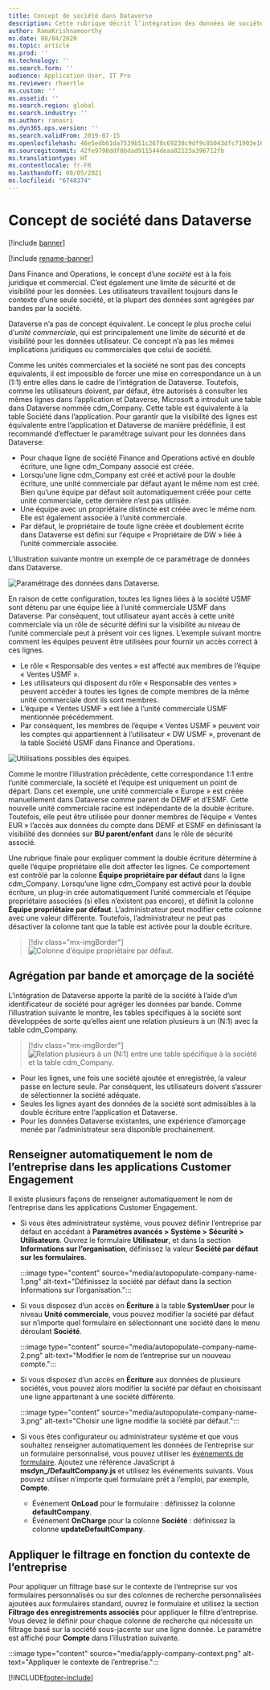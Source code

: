 ```yaml
---
title: Concept de société dans Dataverse
description: Cette rubrique décrit l’intégration des données de société entre Finance and Operations et Dataverse.
author: RamaKrishnamoorthy
ms.date: 08/04/2020
ms.topic: article
ms.prod: ''
ms.technology: ''
ms.search.form: ''
audience: Application User, IT Pro
ms.reviewer: rhaertle
ms.custom: ''
ms.assetid: ''
ms.search.region: global
ms.search.industry: ''
ms.author: ramasri
ms.dyn365.ops.version: ''
ms.search.validFrom: 2019-07-15
ms.openlocfilehash: 46e5edb61da7539b51c2678c69238c9df9c85043dfc71903e1633843a3071d4d
ms.sourcegitcommit: 42fe9790ddf0bdad911544deaa82123a396712fb
ms.translationtype: HT
ms.contentlocale: fr-FR
ms.lasthandoff: 08/05/2021
ms.locfileid: "6748374"
---
```

# <a name="company-concept-in-dataverse"></a>Concept de société dans Dataverse

[!include [banner](../../includes/banner.md)]

[!include [rename-banner](~/includes/cc-data-platform-banner.md)]


Dans Finance and Operations, le concept d’une *société* est à la fois juridique et commercial. C’est également une limite de sécurité et de visibilité pour les données. Les utilisateurs travaillent toujours dans le contexte d’une seule société, et la plupart des données sont agrégées par bandes par la société.

Dataverse n’a pas de concept équivalent. Le concept le plus proche celui d’*unité commerciale*, qui est principalement une limite de sécurité et de visibilité pour les données utilisateur. Ce concept n’a pas les mêmes implications juridiques ou commerciales que celui de société.

Comme les unités commerciales et la société ne sont pas des concepts équivalents, il est impossible de forcer une mise en correspondance un à un (1:1) entre elles dans le cadre de l’intégration de Dataverse. Toutefois, comme les utilisateurs doivent, par défaut, être autorisés à consulter les mêmes lignes dans l’application et Dataverse, Microsoft a introduit une table dans Dataverse nommée cdm\_Company. Cette table est équivalente à la table Société dans l’application. Pour garantir que la visibilité des lignes est équivalente entre l’application et Dataverse de manière prédéfinie, il est recommandé d’effectuer le paramétrage suivant pour les données dans Dataverse:

+ Pour chaque ligne de société Finance and Operations activé en double écriture, une ligne cdm\_Company associé est créée.
+ Lorsqu’une ligne cdm\_Company est créé et activé pour la double écriture, une unité commerciale par défaut ayant le même nom est créé. Bien qu’une équipe par défaut soit automatiquement créée pour cette unité commerciale, cette dernière n’est pas utilisée.
+ Une équipe avec un propriétaire distincte est créée avec le même nom. Elle est également associée à l’unité commerciale.
+ Par défaut, le propriétaire de toute ligne créée et doublement écrite dans Dataverse est défini sur l’équipe « Propriétaire de DW » liée à l’unité commerciale associée.

L’illustration suivante montre un exemple de ce paramétrage de données dans Dataverse.

![Paramétrage des données dans Dataverse.](media/dual-write-company-1.png)

En raison de cette configuration, toutes les lignes liées à la société USMF sont détenu par une équipe liée à l’unité commerciale USMF dans Dataverse. Par conséquent, tout utilisateur ayant accès à cette unité commerciale via un rôle de sécurité défini sur la visibilité au niveau de l’unité commerciale peut à présent voir ces lignes. L’exemple suivant montre comment les équipes peuvent être utilisées pour fournir un accès correct à ces lignes.

+ Le rôle « Responsable des ventes » est affecté aux membres de l’équipe « Ventes USMF ».
+ Les utilisateurs qui disposent du rôle « Responsable des ventes » peuvent accéder à toutes les lignes de compte membres de la même unité commerciale dont ils sont membres.
+ L’équipe « Ventes USMF » est liée à l’unité commerciale USMF mentionnée précédemment.
+ Par conséquent, les membres de l’équipe « Ventes USMF » peuvent voir les comptes qui appartiennent à l’utilisateur « DW USMF », provenant de la table Société USMF dans Finance and Operations.

![Utilisations possibles des équipes.](media/dual-write-company-2.png)

Comme le montre l’illustration précédente, cette correspondance 1:1 entre l’unité commerciale, la société et l’équipe est uniquement un point de départ. Dans cet exemple, une unité commerciale « Europe » est créée manuellement dans Dataverse comme parent de DEMF et d’ESMF. Cette nouvelle unité commerciale racine est indépendante de la double écriture. Toutefois, elle peut être utilisée pour donner membres de l’équipe « Ventes EUR » l’accès aux données du compte dans DEMF et ESMF en définissant la visibilité des données sur **BU parent/enfant** dans le rôle de sécurité associé.

Une rubrique finale pour expliquer comment la double écriture détermine à quelle l’équipe propriétaire elle doit affecter les lignes. Ce comportement est contrôlé par la colonne **Équipe propriétaire par défaut** dans la ligne cdm\_Company. Lorsqu’une ligne cdm\_Company est activé pour la double écriture, un plug-in crée automatiquement l’unité commerciale et l’équipe propriétaire associées (si elles n’existent pas encore), et définit la colonne **Équipe propriétaire par défaut**. L’administrateur peut modifier cette colonne avec une valeur différente. Toutefois, l’administrateur ne peut pas désactiver la colonne tant que la table est activée pour la double écriture.

> [!div class="mx-imgBorder"]
![Colonne d’équipe propriétaire par défaut.](media/dual-write-default-owning-team.jpg)

## <a name="company-striping-and-bootstrapping"></a>Agrégation par bande et amorçage de la société

L’intégration de Dataverse apporte la parité de la société à l’aide d’un identificateur de société pour agréger les données par bande. Comme l’illustration suivante le montre, les tables spécifiques à la société sont développées de sorte qu’elles aient une relation plusieurs à un (N:1) avec la table cdm\_Company.

> [!div class="mx-imgBorder"]
![Relation plusieurs à un (N:1) entre une table spécifique à la société et la table cdm_Company.](media/dual-write-bootstrapping.png)

+ Pour les lignes, une fois une société ajoutée et enregistrée, la valeur passe en lecture seule. Par conséquent, les utilisateurs doivent s’assurer de sélectionner la société adéquate.
+ Seules les lignes ayant des données de la société sont admissibles à la double écriture entre l’application et Dataverse.
+ Pour les données Dataverse existantes, une expérience d’amorçage menée par l’administrateur sera disponible prochainement.


## <a name="autopopulate-company-name-in-customer-engagement-apps"></a>Renseigner automatiquement le nom de l’entreprise dans les applications Customer Engagement

Il existe plusieurs façons de renseigner automatiquement le nom de l’entreprise dans les applications Customer Engagement.

+ Si vous êtes administrateur système, vous pouvez définir l’entreprise par défaut en accédant à **Paramètres avancés > Système > Sécurité > Utilisateurs**. Ouvrez le formulaire **Utilisateur**, et dans la section **Informations sur l’organisation**, définissez la valeur **Société par défaut sur les formulaires**.

    :::image type="content" source="media/autopopulate-company-name-1.png" alt-text="Définissez la société par défaut dans la section Informations sur l’organisation.":::

+ Si vous disposez d’un accès en **Écriture** à la table **SystemUser** pour le niveau **Unité commerciale**, vous pouvez modifier la société par défaut sur n’importe quel formulaire en sélectionnant une société dans le menu déroulant **Société**.

    :::image type="content" source="media/autopopulate-company-name-2.png" alt-text="Modifier le nom de l’entreprise sur un nouveau compte.":::

+ Si vous disposez d’un accès en **Écriture** aux données de plusieurs sociétés, vous pouvez alors modifier la société par défaut en choisissant une ligne appartenant à une société différente.

    :::image type="content" source="media/autopopulate-company-name-3.png" alt-text="Choisir une ligne modifie la société par défaut.":::

+ Si vous êtes configurateur ou administrateur système et que vous souhaitez renseigner automatiquement les données de l’entreprise sur un formulaire personnalisé, vous pouvez utiliser les [événements de formulaire](/powerapps/developer/model-driven-apps/clientapi/events-forms-grids). Ajoutez une référence JavaScript à **msdyn_/DefaultCompany.js** et utilisez les événements suivants. Vous pouvez utiliser n’importe quel formulaire prêt à l’emploi, par exemple, **Compte**.

    + Événement **OnLoad** pour le formulaire : définissez la colonne **defaultCompany**.
    + Événement **OnCharge** pour la colonne **Société** : définissez la colonne **updateDefaultCompany**.

## <a name="apply-filtering-based-on-the-company-context"></a>Appliquer le filtrage en fonction du contexte de l’entreprise

Pour appliquer un filtrage basé sur le contexte de l’entreprise sur vos formulaires personnalisés ou sur des colonnes de recherche personnalisées ajoutées aux formulaires standard, ouvrez le formulaire et utilisez la section **Filtrage des enregistrements associés** pour appliquer le filtre d’entreprise. Vous devez le définir pour chaque colonne de recherche qui nécessite un filtrage basé sur la société sous-jacente sur une ligne donnée. Le paramètre est affiché pour **Compte** dans l’illustration suivante.

:::image type="content" source="media/apply-company-context.png" alt-text="Appliquer le contexte de l’entreprise.":::



[!INCLUDE[footer-include](../../../../includes/footer-banner.md)]